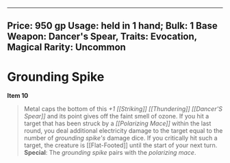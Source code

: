 
---
Price: 950 gp
Usage: held in 1 hand;
Bulk: 1
Base Weapon: Dancer's Spear,
Traits: Evocation, Magical
Rarity: Uncommon
---

# Grounding Spike

**Item 10**

> Metal caps the bottom of this *+1 [[Striking]] [[Thundering]] [[Dancer'S Spear]]* and its point gives off the faint smell of ozone. If you hit a target that has been struck by a *[[Polarizing Mace]]* within the last round, you deal additional electricity damage to the target equal to the number of *grounding spike's* damage dice. If you critically hit such a target, the creature is [[Flat-Footed]] until the start of your next turn.
**Special**: The *grounding spike* pairs with the *polarizing mace*.
